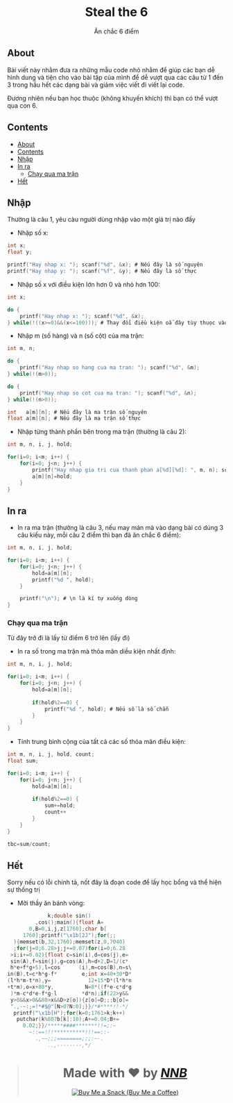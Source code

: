 
<h1 align="center">Steal the 6</h1>
<p align="center">Ăn chắc 6 điểm</p>


## About

Bài viết này nhằm đưa ra những mẫu code nhỏ nhằm để giúp các bạn dễ hình dung và tiện cho vào bài tập của mình để dễ vượt qua các câu từ 1 đến 3 trong hầu hết các dạng bài và giảm việc viết đi viết lại code.

Đương nhiên nếu bạn học thuộc (không khuyến khích) thì bạn có thể vượt qua con 6.

## Contents
- [About](#about)
- [Contents](#contents)
- [Nhập](#nhập)
- [In ra](#in-ra)
  - [Chạy qua ma trận](#chạy-qua-ma-trận)
- [Hết](#hết)

## Nhập

Thường là câu 1, yêu càu người dùng nhập vào một gíá trị nào đấy

- Nhập số x:

```c
int x;
float y;

printf("Hay nhap x: "); scanf("%d", &x); # Nếu đây là số nguyên
printf("Hay nhap y: "); scanf("%f", &y); # Nếu đây là số thực
```

- Nhập số x với điều kiện lớn hơn 0 và nhỏ hơn 100:

```c
int x;

do {
	printf("Hay nhap x: "); scanf("%d", &x);
} while(!((x>=0)&&(x<=100))); # Thay đổi điều kiện oẳ đây tùy thuọc vào yêu cầu của đề bài
```

- Nhập m (số hàng) và n (số cột) của ma trận:

```c
int m, n;

do {
	printf("Hay nhap so hang cua ma tran: "); scanf("%d", &m);
} while(!(m>0));

do {
	printf("Hay nhap so cot cua ma tran: "); scanf("%d", &n);
} while(!(n>0));

int   a[m][n]; # Nếu đây là ma trận số nguyên
float a[m][n]; # Nếu đây là ma trận số thực
```

- Nhập từng thành phần bên trong ma trận (thường là câu 2):

```c
int m, n, i, j, hold;

for(i=0; i<m; i++) {
	for(i=0; j<n; j++) {
		printf("Hay nhap gia tri cua thanh phan a[%d][%d]: ", m, n); scanf("%d", &hold);
		a[m][n]=hold;
	}
}
```

## In ra

- In ra ma trận (thường là câu 3, nếu may mán mà vào dạng bài có dúng 3 câu kiểu này, mỗi câu 2 điểm thì bạn đã ăn chắc 6 điểm):

```c
int m, n, i, j, hold;

for(i=0; i<m; i++) {
	for(i=0; j<n; j++) {
		hold=a[m][n];
		printf("%d ", hold);
	}

	printf("\n"); # \n là kí tự xuống dòng
}
```

### Chạy qua ma trận

Từ đây trở đi là lấy từ điểm 6 trở lên (lấy đi)

- In ra số trong ma trận mà thỏa mãn diều kiện nhất định:

```c
int m, n, i, j, hold;

for(i=0; i<m; i++) {
	for(i=0; j<n; j++) {
		hold=a[m][n];
		
		if(hold%2==0) {
			printf("%d ", hold); # Nếu số là số chẵn
		}
	}
}
```

- Tính trung bình cộng của tất cả các số thỏa mãn điều kiện:

```c
int m, n, i, j, hold, count;
float sum;

for(i=0; i<m; i++) {
	for(i=0; j<n; j++) {
		hold=a[m][n];
		
		if(hold%2==0) {
			sum+=hold;
			count++
		}
	}
}

tbc=sum/count;
```

## Hết

Sorry nếu có lỗi chính tả, nốt đây là đoạn code để lấy học bổng và thể hiện sự thống trị

- Mời thầy ăn bánh vòng:

```c
             k;double sin()
         ,cos();main(){float A=
       0,B=0,i,j,z[1760];char b[
     1760];printf("\x1b[2J");for(;;
  ){memset(b,32,1760);memset(z,0,7040)
  ;for(j=0;6.28>j;j+=0.07)for(i=0;6.28
 >i;i+=0.02){float c=sin(i),d=cos(j),e=
 sin(A),f=sin(j),g=cos(A),h=d+2,D=1/(c*
 h*e+f*g+5),l=cos      (i),m=cos(B),n=s\
in(B),t=c*h*g-f*        e;int x=40+30*D*
(l*h*m-t*n),y=            12+15*D*(l*h*n
+t*m),o=x+80*y,          N=8*((f*e-c*d*g
 )*m-c*d*e-f*g-l        *d*n);if(22>y&&
 y>0&&x>0&&80>x&&D>z[o]){z[o]=D;;;b[o]=
 ".,-~:;=!*#$@"[N>0?N:0];}}/*#****!!-*/
  printf("\x1b[H");for(k=0;1761>k;k++)
   putchar(k%80?b[k]:10);A+=0.04;B+=
     0.02;}}/*****####*******!!=;:~
       ~::==!!!**********!!!==::-
         .,~~;;;========;;;:~-.
             ..,--------,*/
```

> <h1 align="center">Made with ❤️ by <a href="https://github.com/NNBnh"><i>NNB</i></a></h1>
>
> <p align="center"><a href="https://www.buymeacoffee.com/nnbnh"><img src="https://img.shields.io/badge/buy_me_a_coffee%20-%23F7CA88.svg?logo=buy-me-a-coffee&logoColor=333333&style=for-the-badge" alt="Buy Me a Snack (Buy Me a Coffee)"></p>
